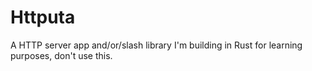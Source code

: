 Httputa
=======

A HTTP server app and/or/slash library I'm building in Rust for learning purposes, don't use this.
